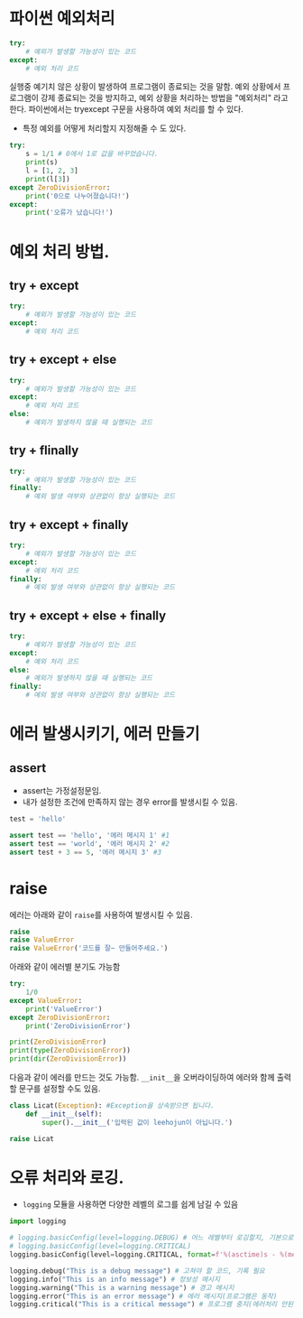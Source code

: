 # 파이썬 예외처리
```python
try:
    # 예외가 발생할 가능성이 있는 코드
except:
    # 예외 처리 코드
```
실행중 예기치 않은 상황이 발생하여 프로그램이 종료되는 것을 말함.
예외 상황에서 프로그램이 강제 종료되는 것을 방지하고, 예외 상황을 처리하는 방법을 "예외처리" 라고 한다. 파이썬에서는 tryexcept 구문을 사용하여 예외 처리를 할 수 있다.
- 특정 예외를 어떻게 처리할지 지정해줄 수 도 있다.
```python
try:
    s = 1/1 # 0에서 1로 값을 바꾸었습니다.
    print(s)
    l = [1, 2, 3]
    print(l[3])
except ZeroDivisionError:
    print('0으로 나누어졌습니다!')
except:
    print('오류가 났습니다!')

```

# 예외 처리 방법.
## try + except
```python
try:
    # 예외가 발생할 가능성이 있는 코드
except:
    # 예외 처리 코드
```
## try + except + else
```python
try:
    # 예외가 발생할 가능성이 있는 코드
except:
    # 예외 처리 코드
else:
    # 예외가 발생하지 않을 때 실행되는 코드
```
## try + flinally 
```python
try:
    # 예외가 발생할 가능성이 있는 코드
finally:
    # 예외 발생 여부와 상관없이 항상 실행되는 코드
```
## try + except + finally
```python
try:
    # 예외가 발생할 가능성이 있는 코드
except:
    # 예외 처리 코드
finally:
    # 예외 발생 여부와 상관없이 항상 실행되는 코드
```
## try + except + else + finally
```python
try:
    # 예외가 발생할 가능성이 있는 코드
except:
    # 예외 처리 코드
else:
    # 예외가 발생하지 않을 때 실행되는 코드
finally:
    # 예외 발생 여부와 상관없이 항상 실행되는 코드
```

# 에러 발생시키기, 에러 만들기
## assert
- assert는 가정설정문임.
- 내가 설정한 조건에 만족하지 않는 경우 error를 발생시킬 수 있음.
```python
test = 'hello'

assert test == 'hello', '에러 메시지 1' #1
assert test == 'world', '에러 메시지 2' #2
assert test + 3 == 5, '에러 메시지 3' #3
```

# raise
에러는 아래와 같이 `raise`를 사용하여 발생시킬 수 있음.
```python
raise
raise ValueError
raise ValueError('코드를 잘~ 만들어주세요.')
```
아래와 같이 에러별 분기도 가능함
```python
try:
    1/0
except ValueError:
    print('ValueError')
except ZeroDivisionError:
    print('ZeroDivisionError')

print(ZeroDivisionError)
print(type(ZeroDivisionError))
print(dir(ZeroDivisionError))
```
다음과 같이 에러를 만드는 것도 가능함.
`__init__`을 오버라이딩하여 에러와 함께 출력할 문구를 설정할 수도 있음.
```python
class Licat(Exception): #Exception을 상속받으면 됩니다.
	def __init__(self): 
		super().__init__('입력된 값이 leehojun이 아닙니다.')

raise Licat
```

# 오류 처리와 로깅.
- `logging` 모듈을 사용하면 다양한 레벨의 로그를 쉽게 남길 수 있음
```python
import logging

# logging.basicConfig(level=logging.DEBUG) # 어느 레벨부터 로깅할지, 기본으로 warning 부터 합니다.
# logging.basicConfig(level=logging.CRITICAL) 
logging.basicConfig(level=logging.CRITICAL, format=f'%(asctime)s - %(message)s')

logging.debug("This is a debug message") # 고쳐야 할 코드, 기록 필요
logging.info("This is an info message") # 정보성 메시지
logging.warning("This is a warning message") # 경고 메시지
logging.error("This is an error message") # 에러 메시지(프로그램은 동작)
logging.critical("This is a critical message") # 프로그램 중지(에러처리 안된경우)
```

